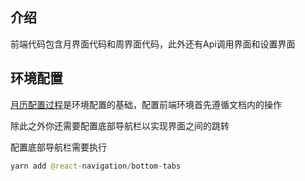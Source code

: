## 介绍
前端代码包含月界面代码和周界面代码，此外还有Api调用界面和设置界面

## 环境配置
[月历配置过程](./月历配置过程.md)是环境配置的基础，配置前端环境首先遵循文档内的操作

除此之外你还需要配置底部导航栏以实现界面之间的跳转

配置底部导航栏需要执行
```java
yarn add @react-navigation/bottom-tabs
```
